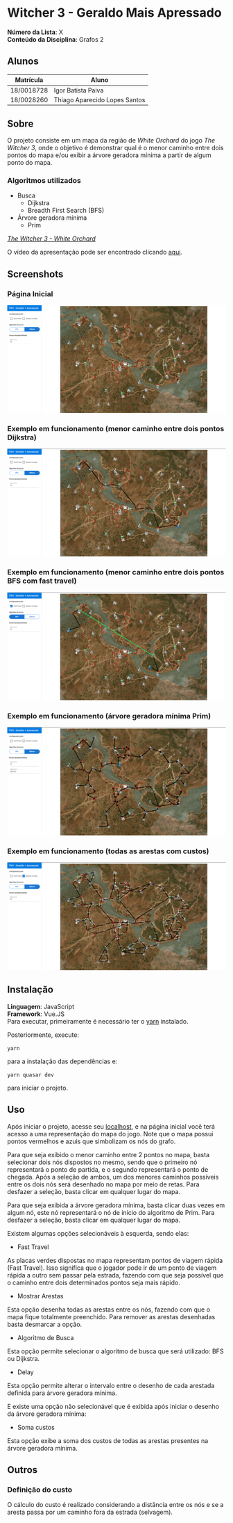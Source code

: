 # Witcher 3 - Geraldo Mais Apressado

**Número da Lista**: X<br>
**Conteúdo da Disciplina**: Grafos 2<br>

## Alunos
|Matrícula | Aluno |
| -- | -- |
| 18/0018728  |  Igor Batista Paiva |
| 18/0028260  |  Thiago Aparecido Lopes Santos |

## Sobre
O projeto consiste em um mapa da região de *White Orchard* do jogo *The Witcher 3*, onde o objetivo é demonstrar qual é o menor caminho entre dois pontos do mapa e/ou exibir a árvore geradora mínima a partir de algum ponto do mapa.

### Algoritmos utilizados

- Busca
  - Dijkstra
  - Breadth First Search (BFS)
- Árvore geradora mínima
  - Prim

*[The Witcher 3 - White Orchard](https://witcher.fandom.com/wiki/White_Orchard)*

O vídeo da apresentação pode ser encontrado clicando [aqui](https://github.com/projeto-de-algoritmos/Grafos2_Witcher_3_Geraldo_Mais_Apressado/blob/c9cb0db305876c3cb251bfcd239442dda949d2fc/pa_grafos2_presentation.mp4?raw=true).

## Screenshots
### Página Inicial
![home](./src/assets/screenshots/home.png)

### Exemplo em funcionamento (menor caminho entre dois pontos Dijkstra)
![dijkstra_example](./src/assets/screenshots/dijkstra_path.png)

### Exemplo em funcionamento (menor caminho entre dois pontos BFS com fast travel)
![bfs_fast_travel_example](./src/assets/screenshots/bfs_fast_travel.png)

### Exemplo em funcionamento (árvore geradora mínima Prim)
![prim_mst_example](./src/assets/screenshots/prim_mst.png)

### Exemplo em funcionamento (todas as arestas com custos)
![all_edges_example](./src/assets/screenshots/all_edges_with_costs.png)

## Instalação
**Linguagem**: JavaScript<br>
**Framework**: Vue.JS<br>
Para executar, primeiramente é necessário ter o [yarn](https://classic.yarnpkg.com/lang/en/docs/install) instalado.

Posteriormente, execute:

```
yarn
```

para a instalação das dependências e:

```
yarn quasar dev
```

para iniciar o projeto.

## Uso
Após iniciar o projeto, acesse seu [localhost](http://localhost:8080/), e na página inicial você terá acesso a uma representação do mapa do jogo.
Note que o mapa possui pontos vermelhos e azuis que simbolizam os nós do grafo.

Para que seja exibido o menor caminho entre 2 pontos no mapa, basta selecionar dois nós dispostos no mesmo, sendo que o primeiro nó representará o ponto de partida, e o segundo representará o ponto de chegada. Após a seleção de ambos, um dos menores caminhos possíveis entre os dois nós será desenhado no mapa por meio de retas. Para desfazer a seleção, basta clicar em qualquer lugar do mapa.

Para que seja exibida a árvore geradora mínima, basta clicar duas vezes em algum nó, este nó representará o nó de início do algoritmo de Prim. Para desfazer a seleção, basta clicar em qualquer lugar do mapa.

Existem algumas opções selecionáveis à esquerda, sendo elas:

- Fast Travel

As placas verdes dispostas no mapa representam pontos de viagem rápida (Fast Travel). Isso significa que o jogador pode ir de um ponto de viagem rápida a outro sem passar pela estrada, fazendo com que seja possível que o caminho entre dois determinados pontos seja mais rápido.

- Mostrar Arestas

Esta opção desenha todas as arestas entre os nós, fazendo com que o mapa fique totalmente preenchido. Para remover as arestas desenhadas basta desmarcar a opção.

- Algoritmo de Busca

Esta opção permite selecionar o algoritmo de busca que será utilizado: BFS ou Dijkstra.

- Delay

Esta opção permite alterar o intervalo entre o desenho de cada arestada definida para árvore geradora mínima.

E existe uma opção não selecionável que é exibida após iniciar o desenho da árvore geradora mínima:

- Soma custos

Esta opção exibe a soma dos custos de todas as arestas presentes na árvore geradora mínima.

## Outros

### Definição do custo

O cálculo do custo é realizado considerando a distância entre os nós e se a aresta passa por um caminho fora da estrada (selvagem).
